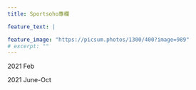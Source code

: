 ```yaml
---
title: Sportsoho專欄

feature_text: |

feature_image: "https://picsum.photos/1300/400?image=989"
# excerpt: ""
---
```

2021 Feb

2021 June-Oct
